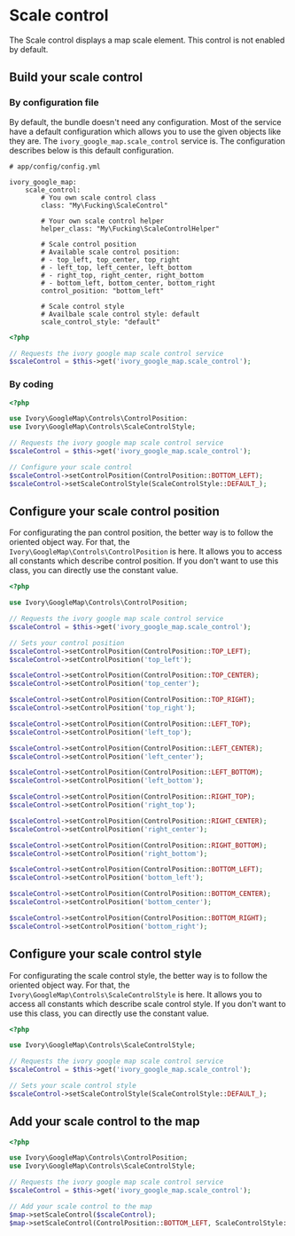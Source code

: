 # Scale control

The Scale control displays a map scale element. This control is not enabled by default.

## Build your scale control

### By configuration file

By default, the bundle doesn't need any configuration. Most of the service have a default configuration which allows
you to use the given objects like they are. The ``ivory_google_map.scale_control`` service is. The configuration
describes below is this default configuration.

```
# app/config/config.yml

ivory_google_map:
    scale_control:
        # You own scale control class
        class: "My\Fucking\ScaleControl"

        # Your own scale control helper
        helper_class: "My\Fucking\ScaleControlHelper"

        # Scale control position
        # Available scale control position:
        # - top_left, top_center, top_right
        # - left_top, left_center, left_bottom
        # - right_top, right_center, right_bottom
        # - bottom_left, bottom_center, bottom_right
        control_position: "bottom_left"

        # Scale control style
        # Availbale scale control style: default
        scale_control_style: "default"
```

``` php
<?php

// Requests the ivory google map scale control service
$scaleControl = $this->get('ivory_google_map.scale_control');
```

### By coding

``` php
<?php

use Ivory\GoogleMap\Controls\ControlPosition:
use Ivory\GoogleMap\Controls\ScaleControlStyle;

// Requests the ivory google map scale control service
$scaleControl = $this->get('ivory_google_map.scale_control');

// Configure your scale control
$scaleControl->setControlPosition(ControlPosition::BOTTOM_LEFT);
$scaleControl->setScaleControlStyle(ScaleControlStyle::DEFAULT_);
```

## Configure your scale control position

For configurating the pan control position, the better way is to follow the oriented object way. For that, the
``Ivory\GoogleMap\Controls\ControlPosition`` is here. It allows you to access all constants which describe control
position. If you don't want to use this class, you can directly use the constant value.

``` php
<?php

use Ivory\GoogleMap\Controls\ControlPosition;

// Requests the ivory google map scale control service
$scaleControl = $this->get('ivory_google_map.scale_control');

// Sets your control position
$scaleControl->setControlPosition(ControlPosition::TOP_LEFT);
$scaleControl->setControlPosition('top_left');

$scaleControl->setControlPosition(ControlPosition::TOP_CENTER);
$scaleControl->setControlPosition('top_center');

$scaleControl->setControlPosition(ControlPosition::TOP_RIGHT);
$scaleControl->setControlPosition('top_right');

$scaleControl->setControlPosition(ControlPosition::LEFT_TOP);
$scaleControl->setControlPosition('left_top');

$scaleControl->setControlPosition(ControlPosition::LEFT_CENTER);
$scaleControl->setControlPosition('left_center');

$scaleControl->setControlPosition(ControlPosition::LEFT_BOTTOM);
$scaleControl->setControlPosition('left_bottom');

$scaleControl->setControlPosition(ControlPosition::RIGHT_TOP);
$scaleControl->setControlPosition('right_top');

$scaleControl->setControlPosition(ControlPosition::RIGHT_CENTER);
$scaleControl->setControlPosition('right_center');

$scaleControl->setControlPosition(ControlPosition::RIGHT_BOTTOM);
$scaleControl->setControlPosition('right_bottom');

$scaleControl->setControlPosition(ControlPosition::BOTTOM_LEFT);
$scaleControl->setControlPosition('bottom_left');

$scaleControl->setControlPosition(ControlPosition::BOTTOM_CENTER);
$scaleControl->setControlPosition('bottom_center');

$scaleControl->setControlPosition(ControlPosition::BOTTOM_RIGHT);
$scaleControl->setControlPosition('bottom_right');
```

## Configure your scale control style

For configurating the scale control style, the better way is to follow the oriented object way. For that, the
``Ivory\GoogleMap\Controls\ScaleControlStyle`` is here. It allows you to access all constants which describe scale
control style. If you don't want to use this class, you can directly use the constant value.

``` php
<?php

use Ivory\GoogleMap\Controls\ScaleControlStyle;

// Requests the ivory google map scale control service
$scaleControl = $this->get('ivory_google_map.scale_control');

// Sets your scale control style
$scaleControl->setScaleControlStyle(ScaleControlStyle::DEFAULT_);
```

## Add your scale control to the map

``` php
<?php

use Ivory\GoogleMap\Controls\ControlPosition;
use Ivory\GoogleMap\Controls\ScaleControlStyle;

// Requests the ivory google map scale control service
$scaleControl = $this->get('ivory_google_map.scale_control');

// Add your scale control to the map
$map->setScaleControl($scaleControl);
$map->setScaleControl(ControlPosition::BOTTOM_LEFT, ScaleControlStyle::DEFAULT_);
```
